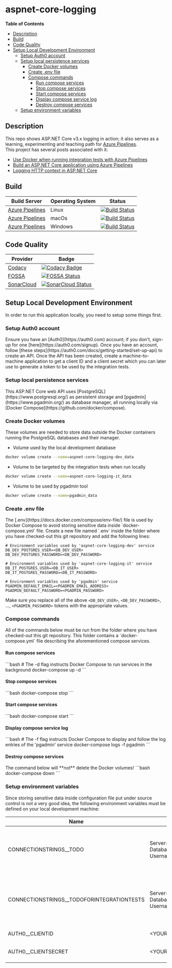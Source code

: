 # aspnet-core-logging

**Table of Contents**
- [Description](#description)  
- [Build](#build) 
- [Code Quality](#code-quality)   
- [Setup Local Development Environment](#local-setup)  
  - [Setup Auth0 account](#setup-auth0-account)
  - [Setup local persistence services](#setup-persistence)
    - [Create Docker volumes](#create-volumes)
    - [Create .env file](#env-file)
    - [Compose commands](#compose-commands)
        - [Run compose services](#run-services)
        - [Stop compose services](#stop-services)
        - [Start compose services](#start-services)
        - [Display compose service log](#display-log)
        - [Destroy compose services](#destroy-services)
  - [Setup environment variables](#setup-env-vars)

<h2 id="description">Description</h2>

This repo shows ASP.NET Core v3.x logging in action; it also serves as a learning, experimenting and teaching path for [Azure Pipelines](https://azure.microsoft.com/en-us/services/devops/pipelines/).  
This project has several posts associated with it:

- [Use Docker when running integration tests with Azure Pipelines](https://crossprogramming.com/2019/12/27/use-docker-when-running-integration-tests-with-azure-pipelines.html)
- [Build an ASP.NET Core application using Azure Pipelines](https://crossprogramming.com/2019/03/17/build-asp-net-core-app-using-azure-pipelines.html)
- [Logging HTTP context in ASP.NET Core](https://crossprogramming.com/2018/12/27/logging-http-context-in-asp-net-core.html)

<h2 id="build">Build</h2>

| Build Server                                                                    | Operating System | Status                                                                                                                                                                                                                                                          |
| ------------------------------------------------------------------------------- | ---------------- | --------------------------------------------------------------------------------------------------------------------------------------------------------------------------------------------------------------------------------------------------------------- |
| [Azure Pipelines](https://azure.microsoft.com/en-us/services/devops/pipelines/) | Linux            | [![Build Status](https://dev.azure.com/satrapu/aspnet-core-logging/_apis/build/status/ci-pipeline?branchName=master&jobName=Run%20on%20Linux)](https://dev.azure.com/satrapu/aspnet-core-logging/_build/latest?definitionId=2&branchName=master)                |
| [Azure Pipelines](https://azure.microsoft.com/en-us/services/devops/pipelines/) | macOs            | [![Build Status](https://dev.azure.com/satrapu/aspnet-core-logging/_apis/build/status/ci-pipeline?branchName=master&jobName=Run%20on%20macOS)](https://dev.azure.com/satrapu/aspnet-core-logging/_build/latest?definitionId=2&branchName=master)                |
| [Azure Pipelines](https://azure.microsoft.com/en-us/services/devops/pipelines/) | Windows          | [![Build Status](https://dev.azure.com/satrapu/aspnet-core-logging/_apis/build/status/ci-pipeline?branchName=master&jobName=Run%20on%20Windows)](https://dev.azure.com/satrapu/aspnet-core-logging/_build/latest?definitionId=2&branchName=master)              |

<h2 id="code-quality">Code Quality</h2>

| Provider                                  | Badge                                                                                                                                                                                                                  |
| ----------------------------------------- | ---------------------------------------------------------------------------------------------------------------------------------------------------------------------------------------------------------------------- |
| [Codacy](https://www.codacy.com/)         | [![Codacy Badge](https://api.codacy.com/project/badge/Grade/001d9d7bbf43459aae186c7d8cd49858)](https://www.codacy.com/app/satrapu/aspnet-core-logging)                                                                 |
| [FOSSA](https://fossa.com/)               | [![FOSSA Status](https://app.fossa.io/api/projects/git%2Bgithub.com%2Fsatrapu%2Faspnet-core-logging.svg?type=shield)](https://app.fossa.io/projects/git%2Bgithub.com%2Fsatrapu%2Faspnet-core-logging?ref=badge_shield) |
| [SonarCloud](https://sonarcloud.io/about) | [![SonarCloud Status](https://sonarcloud.io/api/project_badges/measure?project=aspnet-core-logging&metric=alert_status)](https://sonarcloud.io/dashboard?id=aspnet-core-logging&branch=master)                         |

<h2 id="local-setup">Setup Local Development Environment</h2>
In order to run this application locally, you need to setup some things first.

<h3 id="setup-auth0-account">Setup Auth0 account</h3>
Ensure you have an [Auth0](https://auth0.com) account; if you don't, sign-up for one [here](https://auth0.com/signup).
Once you have an account, follow [these steps](https://auth0.com/docs/getting-started/set-up-api) to create an API.
Once the API has been created, create a machine-to-machine application to get a client ID and a client secret which you can later use to generate a token to be used by the integration tests.

<h3 id="setup-persistence">Setup local persistence services</h3>
This ASP.NET Core web API uses [PostgreSQL](https://www.postgresql.org/) as persistent storage and [pgadmin](https://www.pgadmin.org/) as database manager, all running locally via [Docker Compose](https://github.com/docker/compose).

<h3 id="create-volumes">Create Docker volumes</h3>
These volumes are needed to store data outside the Docker containers running the PostgreSQL databases and their manager.

- Volume used by the local development database
```bash
docker volume create --name=aspnet-core-logging-dev_data
```

- Volume to be targeted by the integration tests when run locally

```bash
docker volume create --name=aspnet-core-logging-it_data
```

- Volume to be used by pgadmin tool
```bash
docker volume create --name=pgadmin_data
```

<h3 id="env-file">Create .env file</h3>
The [.env](https://docs.docker.com/compose/env-file/) file is used by Docker Compose to avoid storing sensitive data inside `docker-compose.yml` file.  
Create a new file named `.env` inside the folder where you have checked-out this git repository and add the following lines:

```properties
# Environment variables used by 'aspnet-core-logging-dev' service
DB_DEV_POSTGRES_USER=<DB_DEV_USER>
DB_DEV_POSTGRES_PASSWORD=<DB_DEV_PASSWORD>

# Environment variables used by 'aspnet-core-logging-it' service
DB_IT_POSTGRES_USER=<DB_IT_USER>
DB_IT_POSTGRES_PASSWORD=<DB_IT_PASSWORD>

# Environment variables used by 'pgadmin' service
PGADMIN_DEFAULT_EMAIL=<PGADMIN_EMAIL_ADDRESS>
PGADMIN_DEFAULT_PASSWORD=<PGADMIN_PASSWORD>
```

Make sure you replace all of the above `<DB_DEV_USER>`, `<DB_DEV_PASSWORD>`, ..., `<PGADMIN_PASSWORD>` tokens with the appropriate values.  

<h3 id="compose-commands">Compose commands</h3>
All of the commands below must be run from the folder where you have checked-out this git repository.  
This folder contains a `docker-compose.yml` file describing the aforementioned compose services.

<h4 id="run-services">Run compose services</h4>
```bash
# The -d flag instructs Docker Compose to run services in the background
docker-compose up -d
```

<h4 id="stop-services">Stop compose services</h4>
```bash
docker-compose stop
```

<h4 id="start-services">Start compose services</h4>
```bash
docker-compose start
```

<h4 id="display-log">Display compose service log</h4>
```bash
# The -f flag instructs Docker Compose to display and follow the log entries of the 'pgadmin' service
docker-compose logs -f pgadmin
```

<h4 id="destroy-services">Destroy compose services</h4>
The command below will **not** delete the Docker volumes!
```bash 
docker-compose down
```

<h3 id="setup-env-vars">Setup environment variables</h3>

Since storing sensitive data inside configuration file put under source control is not a very good idea, 
the following environment variables must be defined on your local development machine:

| Name                                       | Value                                                                                          | Description                                                      |
| ------------------------------------------ | ---------------------------------------------------------------------------------------------- | ---------------------------------------------------------------- |
| CONNECTIONSTRINGS__TODO                    | Server=localhost; Port=5432; Database=aspnet-core-logging-dev; Username=satrapu; Password=***; | The connection string pointing to the local development database |
| CONNECTIONSTRINGS__TODOFORINTEGRATIONTESTS | Server=localhost; Port=5433; Database=aspnet-core-logging-it; Username=satrapu; Password=***;  | The connection string pointing to the integration tests database |
| AUTH0__CLIENTID                            | <YOUR_AUTH0_TEST_CLIENT_ID>                                                                    | The Auth0 test client id                                         |
| AUTH0__CLIENTSECRET                        | <YOUR_AUTH0_TEST_CLIENT_SECRET>                                                                | The Auth0 test client secret                                     |